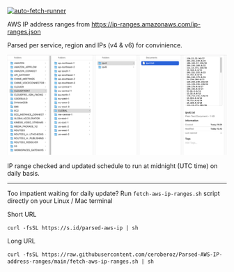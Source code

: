 [![auto-fetch-runner](https://github.com/ceroberoz/Parsed-AWS-IP-address-ranges/actions/workflows/main.yml/badge.svg?branch=main)](https://github.com/ceroberoz/Parsed-AWS-IP-address-ranges/actions/workflows/main.yml)

AWS IP address ranges from https://ip-ranges.amazonaws.com/ip-ranges.json

Parsed per service, region and IPs (v4 & v6) for convinience.

![alt text](https://github.com/ceroberoz/Parsed-AWS-IP-address-ranges/blob/main/sample-output.png?raw=true)

IP range checked and updated schedule to run at midnight (UTC time) on daily basis.

---

Too impatient waiting for daily update? Run `fetch-aws-ip-ranges.sh` script directly on your Linux / Mac terminal

Short URL
```
curl -fsSL https://s.id/parsed-aws-ip | sh
```

Long URL

```   
curl -fsSL https://raw.githubusercontent.com/ceroberoz/Parsed-AWS-IP-address-ranges/main/fetch-aws-ip-ranges.sh | sh
```
